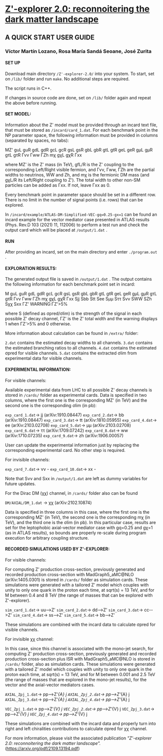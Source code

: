 # <a href="https://arxiv.org/pdf/2109.13194.pdf" target=newwindow >Z'-explorer 2.0: reconnoitering the dark matter landscape</a>

## A QUICK START USER GUIDE


### Víctor Martín Lozano, Rosa María Sandá Seoane, José Zurita 


#### SET UP



Download main directory `/Z'-explorer-2.0/` into your system. To start, set on `/lib/` folder and run `make`. No additional steps are required. 

The script runs in C++.

If changes in source code are done, set on `/lib/` folder again and repeat the above before running.





#### SET MODEL:


Information about the Z' model must be provided through an incard text file, that must be stored as `/incard/card_1.dat`. For each benchmark point in the NP parameter space, the following information must be provided in columns (separated by spaces, no tabs):


MZ'  guL guR  gdL  gdR  gcL  gcR  gsL  gsR  gbL  gbR  gtL  gtR  geL  geR  gμL  gμR  gτL  gτR  Γνν  Γww  ΓZh mχ gχL gχR Γxx


where MZ' is the Z' mass (in TeV), gfL/R is the Z' coupling to the corresponding Left/Right visible fermion, and Γνν, Γww, ΓZh are the partial widths to neutrinos, WW and Zh, and mχ is the fermionic DM mass (and gχL/R its Left/Right coupling to Z'). The total width to other non-SM particles can be added as Γxx.  If not, leave Γxx as 0.

Every benchmark point in parameter space should be set in a different row. There is no limit in the number of signal points (i.e. rows) that can be explored.


In `/incard/example/ATLAS-DM-Simplified-VEC-gq=0.25-gx=1` can be found an incard example for the vector mediator case presented in ATLAS results (Phys. Rev.D 103 (2021) 11, 112006) to perform a test run and check the output card which will be placed at `/output/1.dat` .







#### RUN



After providing an incard, set on the main directory and enter `./program.out` .






#### EXPLORATION RESULTS:



The generated output file is saved in `/output/1.dat` . The output contains the following information for each benchmark point set in incard:
 

M  guL guR  gdL  gdR  gcL  gcR  gsL  gsR  gbL  gbR  gtL  gtR  geL  geR  gμL  gμR  gτL  gτR  Γνν  Γww  ΓZh mχ gχL gχR Γxx  Sjj  Sbb  Stt  See  Sμμ  Sττ  Sνν  SWW  SZh  Sχχ Sxx   ΓZ'   WARNING:ΓZ'>5%


where S (defined as σpred/σlim) is the strength of the signal in each possible Z' decay channel, ΓZ' is the Z' total width and the warning displays 1 when ΓZ'>5% and 0 otherwise. 


More information about calculation can be found in `/extra/` folder:

`2.dat` contains the estimated decay widths to all channels. 
`3.dat` contains the estimated branching ratios to all channels.
`4.dat` contains the estimated σpred for visible channels.
`5.dat` contains the extracted σlim from experimental data for visible channels.





#### EXPERIMENTAL INFORMATION:



For visible channels:

Available experimental data from LHC to all possible Z' decay channels is stored in  `/cards/` folder as experimental cards. Data is specified in two columns, where the first one is the corresponding MZ' (in TeV) and the second one is the corresponding σlim (in pb): 


`exp_card_1.dat`-> jj (arXiv:1910.08447)
`exp_card_2.dat`-> bb (arXiv:1910.08447)
`exp_card_3.dat`-> tt (arXiv:1810.05955)
`exp_card_4.dat`-> ee (arXiv:2103.02708)
`exp_card_5.dat`-> μμ (arXiv:2103.02708)
`exp_card_6.dat`-> ττ (arXiv:1709.07242)
`exp_card_8.dat`-> ww (arXiv:1710.07235)
`exp_card_9.dat`-> zh (arXiv:1906.00057)

User can update the experimental information just by replacing the corresponding experimental card. No other step is required. 




For invisible channels:

`exp_card_7.dat`-> νν -
`exp_card_10.dat`-> xx -

Note that Sνν and Sxx in `/output/1.dat` are left as dummy variables for future updates.

For the Dirac DM (χχ) channel, in  `/cards/` folder also can be found

`DM/AXIAL/DM_1.dat` -> χχ (arXiv:2102.10874)

Data is specified in three columns in this case, where the first one is the corresponding MZ' (in TeV), the second one is the corresponding mχ (in TeV), and the third one is the σlim (in pb). In this particular case, results are set for the leptophobic axial-vector mediator case with gq=0.25 and gχ=1 (as in ATLAS results), so bounds are properly re-scale during program execution for arbitrary coupling structure.





#### RECORDED SIMULATIONS USED BY Z'-EXPLORER:



For visible channels:

For computing Z' production cross-section, previously generated and recorded production cross-section with MadGraph5_aMC@NLO (arXiv:1405.0301) is stored in `/cards/` folder as simulation cards. These simulations were generated with a tailored Z' model which couples with unity to only one quark in the proton each time, at sqrt(s) = 13 TeV, and for M between 0.4 and 8 TeV (the range of masses that can be explored with Z'-explorer).

`sim_card_1.dat`->  uu-->Z'
`sim_card_2.dat`->  dd-->Z'
`sim_card_3.dat`->  cc-->Z'
`sim_card_4.dat`->  ss-->Z'
`sim_card_5.dat`->  bb-->Z'

These simulations are combined with the incard data to calculate σpred for visible channels.



For invisible χχ channel:

In this case, since this channel is associated with the mono-jet search, for computing Z' production cross-section, previously generated and recorded production cross-section plus ISR with MadGraph5_aMC@NLO is stored in `/cards/` folder, also as simulation cards. These simulations were generated with a tailored Z' model which couples with unity to only one quark in the proton each time, at sqrt(s) = 13 TeV, and for M between 0.001 and 2.5 TeV (the range of masses that are explored in the mono-jet results), for the vector and the axial-vector mediators cases.


`AXIAL_Zpj_1.dat`->  pp-->Z'_{A} j
`AXIAL_Zpj_2.dat`->  pp-->Z'_{A} j
`AXIAL_Zpj_3.dat`->  pp-->Z'_{A} j
`AXIAL_Zpj_4.dat`->  pp-->Z'_{A} j

`VEC_Zpj_1.dat`->  pp-->Z'_{V} j
`VEC_Zpj_2.dat`->  pp-->Z'_{V} j
`VEC_Zpj_3.dat`->  pp-->Z'_{V} j
`VEC_Zpj_4.dat`->  pp-->Z'_{V} j


These simulations are combined with the incard data and properly turn into right and left chiralities contributions to calculate σpred for χχ channel.



For more information, please visit the associated publication *"Z'-explorer 2.0: reconnoitering the dark matter landscape".* (https://arxiv.org/pdf/2109.13194.pdf)
